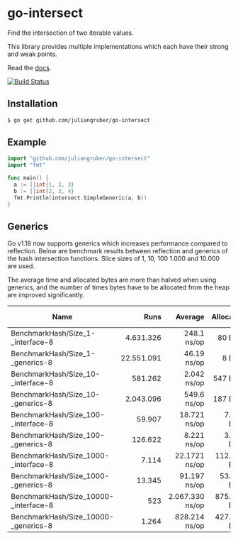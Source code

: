 
# go-intersect

  Find the intersection of two iterable values.

  This library provides multiple implementations which each have their strong and weak points.

  Read the [docs](http://godoc.org/github.com/juliangruber/go-intersect).

  [![Build Status](https://travis-ci.com/juliangruber/go-intersect.svg?branch=master)](https://travis-ci.com/juliangruber/go-intersect)

## Installation

```bash
$ go get github.com/juliangruber/go-intersect
```

## Example

```go
import "github.com/juliangruber/go-intersect"
import "fmt"

func main() {
  a := []int{1, 2, 3}
  b := []int{2, 3, 4}
  fmt.Println(intersect.SimpleGeneric(a, b))
}
```

## Generics

Go v1.18 now supports generics which increases performance compared to reflection. Below are benchmark results between reflection and generics of the hash intersection functions. Slice sizes of 1, 10, 100 1.000 and 10.000 are used.

The average time and allocated bytes are more than halved when using generics, and the number of times bytes have to be allocated from the heap are improved significantly.

| **Name**                              	| **Runs** 	| **Average** 	| **Allocated** 	| **Allocations from heap** 	|
|---------------------------------------	|-----------------:	|--------------------:	|---------------------:	|-------------------------------------------:	|
| BenchmarkHash/Size_1-_interface-8     	| 4.631.326         	| 248.1 ns/op        	| 80 B/op             	| 5 allocs/op                               	|
| BenchmarkHash/Size_1-_generics-8      	| 22.551.091        	| 46.19 ns/op        	| 8 B/op              	| 1 allocs/op                               	|
| BenchmarkHash/Size_10-_interface-8    	| 581.262          	| 2.042 ns/op         	| 547 B/op            	| 24 allocs/op                              	|
| BenchmarkHash/Size_10-_generics-8     	| 2.043.096         	| 549.6 ns/op        	| 187 B/op            	| 2 allocs/op                               	|
| BenchmarkHash/Size_100-_interface-8   	| 59.907           	| 18.721 ns/op        	| 7.325 B/op           	| 213 allocs/op                             	|
| BenchmarkHash/Size_100-_generics-8    	| 126.622          	| 8.221 ns/op         	| 3.359 B/op           	| 19 allocs/op                              	|
| BenchmarkHash/Size_1000-_interface-8  	| 7.114            	| 22.1721 ns/op       	| 112.405 B/op         	| 2.038 allocs/op                            	|
| BenchmarkHash/Size_1000-_generics-8   	| 13.345           	| 91.197 ns/op        	| 53.323 B/op          	| 74 allocs/op                              	|
| BenchmarkHash/Size_10000-_interface-8 	| 523             	| 2.067.330 ns/op      	| 875.731 B/op         	| 20.173 allocs/op                           	|
| BenchmarkHash/Size_10000-_generics-8  	| 1.264            	| 828.214 ns/op       	| 427.541 B/op         	| 320 allocs/op                             	|


